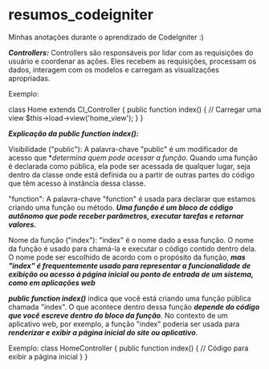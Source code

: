 # resumos_codeigniter
Minhas anotações durante o aprendizado de CodeIgniter :)


***Controllers:***
Controllers são responsáveis por lidar com as requisições do usuário e coordenar as ações. Eles recebem as requisições, processam os dados, interagem com os modelos e carregam as visualizações apropriadas. 

Exemplo:

class Home extends CI_Controller {
    public function index() {
        // Carregar uma view
        $this->load->view('home_view');
    }
}

***Explicação da public function index():***

Visibilidade ("public"): A palavra-chave "public" é um modificador de acesso que **determina quem pode acessar a função*. Quando uma função é declarada como pública, ela pode ser acessada de qualquer lugar, seja dentro da classe onde está definida ou a partir de outras partes do código que têm acesso à instância dessa classe.

"function": A palavra-chave "function" é usada para declarar que estamos criando uma função ou método. ***Uma função é um bloco de código autônomo que pode receber parâmetros, executar tarefas e retornar valores.***

Nome da função ("index"): "index" é o nome dado a essa função. O nome da função é usado para chamá-la e executar o código contido dentro dela. O nome pode ser escolhido de acordo com o propósito da função, ***mas "index" é frequentemente usado para representar a funcionalidade de exibição ou acesso à página inicial ou ponto de entrada de um sistema, como em aplicações web***

***public function index()*** indica que você está criando uma função pública chamada "index". O que acontece dentro dessa função ***depende do código que você escreve dentro do bloco da função***. No contexto de um aplicativo web, por exemplo, a função "index" poderia ser usada para ***renderizar e exibir a página inicial do site ou aplicativo***.

Exemplo: 
class HomeController {
    public function index() {
        // Código para exibir a página inicial
    }
}


